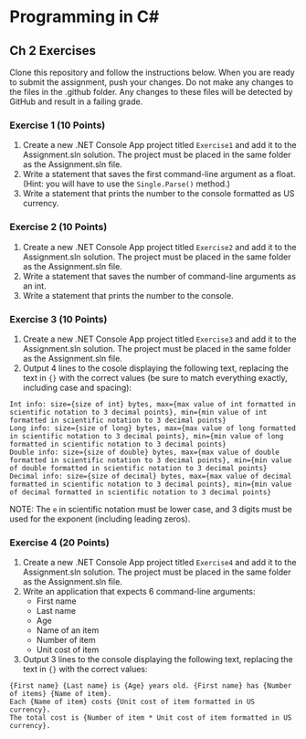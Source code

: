 # Programming in C#

## Ch 2 Exercises
Clone this repository and follow the instructions below. When you are ready to submit the assignment, push your changes.
Do not make any changes to the files in the .github folder. Any changes to these files will be detected by GitHub and 
result in a failing grade.

### Exercise 1 (10 Points)
1. Create a new .NET Console App project titled `Exercise1` and add it to the Assignment.sln solution. The project must be placed in the same folder as the Assignment.sln file.
2. Write a statement that saves the first command-line argument as a float. (Hint: you will have to use the `Single.Parse()` method.)
3. Write a statement that prints the number to the console formatted as US currency.

### Exercise 2 (10 Points)
1. Create a new .NET Console App project titled `Exercise2` and add it to the Assignment.sln solution. The project must be placed in the same folder as the Assignment.sln file.
2. Write a statement that saves the number of command-line arguments as an int.
3. Write a statement that prints the number to the console.

### Exercise 3 (10 Points)
1. Create a new .NET Console App project titled `Exercise3` and add it to the Assignment.sln solution. The project must be placed in the same folder as the Assignment.sln file.
2. Output 4 lines to the cosole displaying the following text, replacing the text in `{}` with the correct values (be sure to match everything exactly, including case and spacing):
```
Int info: size={size of int} bytes, max={max value of int formatted in scientific notation to 3 decimal points}, min={min value of int formatted in scientific notation to 3 decimal points}
Long info: size={size of long} bytes, max={max value of long formatted in scientific notation to 3 decimal points}, min={min value of long formatted in scientific notation to 3 decimal points}
Double info: size={size of double} bytes, max={max value of double formatted in scientific notation to 3 decimal points}, min={min value of double formatted in scientific notation to 3 decimal points}
Decimal info: size={size of decimal} bytes, max={max value of decimal formatted in scientific notation to 3 decimal points}, min={min value of decimal formatted in scientific notation to 3 decimal points}
```
NOTE: The `e` in scientific notation must be lower case, and 3 digits must be used for the exponent (including leading zeros).

### Exercise 4 (20 Points)
1. Create a new .NET Console App project titled `Exercise4` and add it to the Assignment.sln solution. The project must be placed in the same folder as the Assignment.sln file.
2. Write an application that expects 6 command-line arguments:
   - First name
   - Last name
   - Age
   - Name of an item
   - Number of item
   - Unit cost of item
3. Output 3 lines to the console displaying the following text, replacing the text in `{}` with the correct values:
```
{First name} {Last name} is {Age} years old. {First name} has {Number of items} {Name of item}.
Each {Name of item} costs {Unit cost of item formatted in US currency}.
The total cost is {Number of item * Unit cost of item formatted in US currency}.
```


